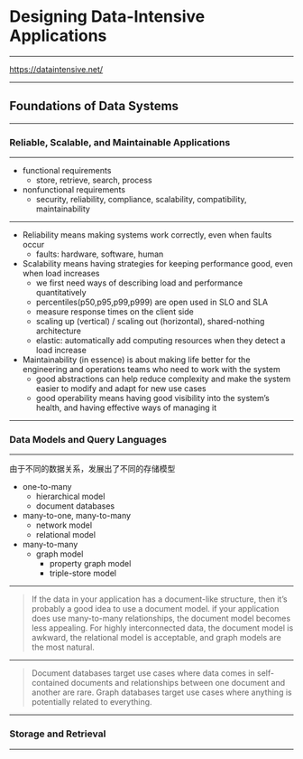 # Designing Data-Intensive Applications

---

https://dataintensive.net/

---

## Foundations of Data Systems

---

### Reliable, Scalable, and Maintainable Applications

---

- functional requirements
    - store, retrieve, search, process
- nonfunctional requirements
    - security, reliability, compliance, scalability, compatibility, maintainability

---

- Reliability means making systems work correctly, even when faults occur
    - faults: hardware, software, human
- Scalability means having strategies for keeping performance good, even when load increases
    - we first need ways of describing load and performance quantitatively
    - percentiles(p50,p95,p99,p999) are open used in SLO and SLA
    - measure response times on the client side
    - scaling up (vertical) / scaling out (horizontal), shared-nothing architecture
    - elastic: automatically add computing resources when they detect a load increase
- Maintainability (in essence) is about making life better for the engineering and operations teams who need to work with the system
    - good abstractions can help reduce complexity and make the system easier to modify and adapt for new use cases
    - good operability means having good visibility into the system’s health, and having effective ways of managing it

---


### Data Models and Query Languages

---

由于不同的数据关系，发展出了不同的存储模型

- one-to-many
    - hierarchical model
    - document databases
- many-to-one, many-to-many
    - network model
    - relational model
- many-to-many
    - graph model
        - property graph model
        - triple-store model

---

> If the data in your application has a document-like structure, then it’s probably a good idea to use a document model.
> if your application does use many-to-many relationships, the document model becomes less appealing.
> For highly interconnected data, the document model is awkward, the relational model is acceptable, and graph models are the most natural.

---

> Document databases target use cases where data comes in self-contained documents and relationships between one document and another are rare.
> Graph databases target use cases where anything is potentially related to everything.

---

### Storage and Retrieval

---


